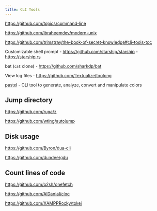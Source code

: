 ```yaml
---
title: CLI Tools
---
```


https://github.com/topics/command-line

https://github.com/ibraheemdev/modern-unix

https://github.com/trimstray/the-book-of-secret-knowledge#cli-tools-toc

Customizable shell prompt - https://github.com/starship/starship - https://starship.rs

bat (`cat` clone) - https://github.com/sharkdp/bat

View log files - https://github.com/Textualize/toolong

[pastel](https://github.com/sharkdp/pastel) - CLI tool to generate, analyze, convert and manipulate colors

## Jump directory

https://github.com/rupa/z

https://github.com/wting/autojump

## Disk usage

https://github.com/Byron/dua-cli

https://github.com/dundee/gdu

## Count lines of code

https://github.com/o2sh/onefetch

https://github.com/AlDanial/cloc

https://github.com/XAMPPRocky/tokei
